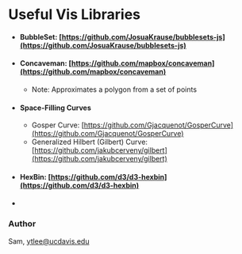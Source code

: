 # Useful Vis Libraries

* #### BubbleSet: [https://github.com/JosuaKrause/bubblesets-js](https://github.com/JosuaKrause/bubblesets-js)
* #### Concaveman: [https://github.com/mapbox/concaveman](https://github.com/mapbox/concaveman)
  * Note: Approximates a polygon from a set of points
* #### Space-Filling Curves
  * Gosper Curve: [https://github.com/Gjacquenot/GosperCurve](https://github.com/Gjacquenot/GosperCurve)
  * Generalized Hilbert (Gilbert) Curve: [https://github.com/jakubcerveny/gilbert](https://github.com/jakubcerveny/gilbert)
* #### HexBin: [https://github.com/d3/d3-hexbin](https://github.com/d3/d3-hexbin)
* ####

### Author

Sam, ytlee@ucdavis.edu
